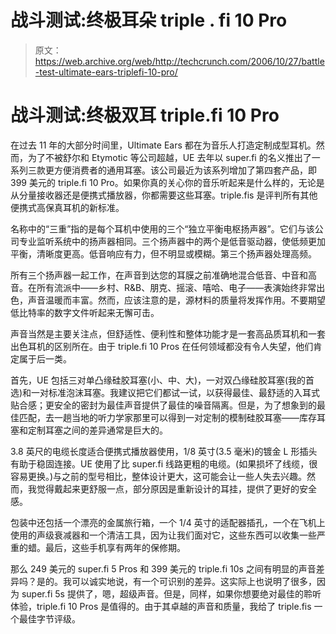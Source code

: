 # 战斗测试:终极耳朵 triple . fi 10 Pro

> 原文：<https://web.archive.org/web/http://techcrunch.com/2006/10/27/battle-test-ultimate-ears-triplefi-10-pro/>

# 战斗测试:终极双耳 triple.fi 10 Pro

在过去 11 年的大部分时间里，Ultimate Ears 都在为音乐人打造定制成型耳机。然而，为了不被舒尔和 Etymotic 等公司超越，UE 去年以 super.fi 的名义推出了一系列三款更方便消费者的通用耳塞。该公司最近为该系列增加了第四套产品，即 399 美元的 triple.fi 10 Pro。如果你真的关心你的音乐听起来是什么样的，无论是从分量接收器还是便携式播放器，你都需要这些耳塞。triple.fis 是评判所有其他便携式高保真耳机的新标准。

名称中的“三重”指的是每个耳机中使用的三个“独立平衡电枢扬声器”。它们与该公司专业监听系统中的扬声器相同。三个扬声器中的两个是低音驱动器，使低频更加平衡，清晰度更高。低音响应有力，但不明显或模糊。第三个扬声器处理高频。

所有三个扬声器一起工作，在声音到达您的耳膜之前准确地混合低音、中音和高音。在所有流派中——乡村、R&B、朋克、摇滚、嘻哈、电子——表演始终非常出色，声音温暖而丰富。然而，应该注意的是，源材料的质量将发挥作用。不要期望低比特率的数字文件听起来无懈可击。

声音当然是主要关注点，但舒适性、便利性和整体功能才是一套高品质耳机和一套出色耳机的区别所在。由于 triple.fi 10 Pros 在任何领域都没有令人失望，他们肯定属于后一类。

首先，UE 包括三对单凸缘硅胶耳塞(小、中、大)，一对双凸缘硅胶耳塞(我的首选)和一对标准泡沫耳塞。我建议把它们都试一试，以获得最佳、最舒适的入耳式贴合感；更安全的密封为最佳声音提供了最佳的噪音隔离。但是，为了想象到的最佳匹配，去一趟当地的听力学家那里可以得到一对定制的模制硅胶耳塞——库存耳塞和定制耳塞之间的差异通常是巨大的。

3.8 英尺的电缆长度适合便携式播放器使用，1/8 英寸(3.5 毫米)的镀金 L 形插头有助于稳固连接。UE 使用了比 super.fi 线路更粗的电缆。(如果损坏了线缆，很容易更换。)与之前的型号相比，整体设计更大，这可能会让一些人失去兴趣。然而，我觉得戴起来更舒服一点，部分原因是重新设计的耳挂，提供了更好的安全感。

包装中还包括一个漂亮的金属旅行箱，一个 1/4 英寸的适配器插孔，一个在飞机上使用的声级衰减器和一个清洁工具，因为让我们面对它，这些东西可以收集一些严重的蜡。最后，这些手机享有两年的保修期。

那么 249 美元的 super.fi 5 Pros 和 399 美元的 triple.fi 10s 之间有明显的声音差异吗？是的。我可以诚实地说，有一个可识别的差异。这实际上也说明了很多，因为 super.fi 5s 提供了，嗯，超级声音。但是，同样，如果你想要绝对最佳的聆听体验，triple.fi 10 Pros 是值得的。由于其卓越的声音和质量，我给了 triple.fis 一个最佳字节评级。